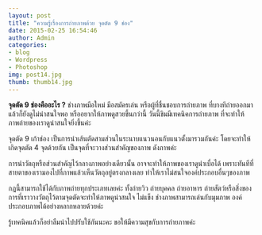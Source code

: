 ```yaml
---
layout: post
title: "ความรู้เรื่องการถ่ายภาพด้วย จุดตัด 9 ช่อง"
date: 2015-02-25 16:54:46
author: Admin
categories: 
- blog 
- Wordpress
- Photoshop
img: post14.jpg
thumb: thumb14.jpg
---
```

<b>จุดตัด 9 ช่องคืออะไร ?</b> ช่างภาพมือใหม่ มือสมัครเล่น หรือผู้ที่ชื่นชอบการถ่ายภาพ ที่บางทีถ่ายออกมาแล้วก็ยังดูไม่น่าสนใจพอ หรืออยากให้ภาพดูสวยขึ้นกว่านี้ วันนี้ขิมมีเทคนิคการถ่ายภาพ ที่จะทำให้ภาพถ่ายของเราดูน่าสนใจยิ่งขึ้นค่ะ

จุดตัด 9 เก้าช่อง เป็นการนำเส้นตัดสามส่วนในระนาบแนวนอนกับแนวตั้งมารวมกันค่ะ โดยจะทำให้เกิดจุดตัด 4 จุดด้วยกัน เป็นจุดที่จะวางส่วนสำคัญของภาพ ดังภาพค่ะ

การนำวัตถุหรือส่วนสำคัญไว้กลางภาพอย่างเดียวนั้น อาจจะทำให้ภาพของเราดูน่าเบื่อได้ เพราะทันทีที่สายตาของเรามองไปที่ภาพแล้วเห็นวัตถุอยู่ตรงกลางเลย ทำให้เราไม่สนใจองค์ประกอบอื่นๆของภาพ

กฎนี้สามารถใช้ได้กับภาพถ่ายทุกประเภทเลยค่ะ ทั้งถ่ายวิว ถ่ายบุคคล ถ่ายอาหาร ถ่ายสัตว์หรือสิ่งของ การที่เราวางวัตถุไว้ตามจุดตัดจะทำให้ภาพดูน่าสนใจ ไม่แข็ง ช่างภาพสามารถเล่นกับมุมภาพ องค์ประกอบภาพได้อย่างหลากหลายด้วยค่ะ

รู้เทคนิคแล้วก็อย่าลืมนำไปปรับใช้กันนะคะ ขอให้มีความสุขกับการถ่ายภาพค่ะ



 <!--more-->


[hampden]: https://github.com/jekyll/jekyll